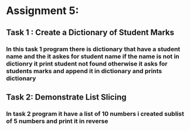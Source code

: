 # Assignment 5:

## Task 1 : Create a Dictionary of Student Marks

### In this task 1 program there is dictionary that have a student name and the it askes for student name if the name is not in dictionry it print student not found otherwise it asks for students marks and append it in dictionary and prints dictionary

## Task 2: Demonstrate List Slicing

### In task 2 program it have a list of 10 numbers i created sublist of 5 numbers and print it in reverse
